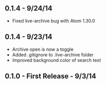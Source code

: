 ## 0.1.4 - 9/24/14
* Fixed live-archive bug with Atom 1.30.0

## 0.1.4 - 9/23/14
* Archive open is now a toggle
* Added .gitignore to .live-archive folder
* Improved background color of search text

## 0.1.0 - First Release - 9/3/14
